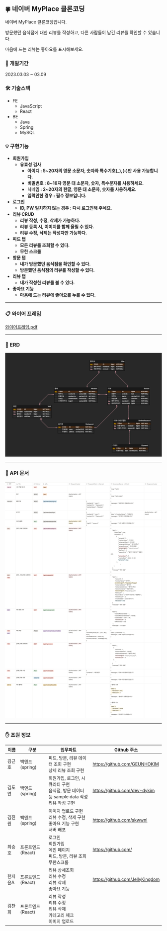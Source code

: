 ## 🍀 네이버 MyPlace 클론코딩

네이버 MyPlace 클론코딩입니다.

방문했던 음식점에 대한 리뷰를 작성하고, 다른 사람들이 남긴 리뷰를 확인할 수 있습니다.

마음에 드는 리뷰는 좋아요를 표시해보세요.

### 📆 개발기간

2023.03.03 ~ 03.09

### 🛠️ 기술스택

- FE
  - JavaScript
  - React
- BE
  - Java
  - Spring
  - MySQL

### 💡 구현기능

- **회원가입**
  - **유효성 검사**
    - **아이디 : 5~20자의 영문 소문자, 숫자와 특수기호(_),(-)만 사용 가능합니다.**
    - **비밀번호 : 8~16자 영문 대 소문자, 숫자, 특수문자를 사용하세요.**
    - **닉네임 : 2~20자의 한글, 영문 대 소문자, 숫자를 사용하세요.**
    - **입력안한 경우 : 필수 정보입니다.**
- **로그인**
  - **ID, PW 일치하지 않는 경우 : 다시 로그인해 주세요.**
- **리뷰 CRUD**
  - **리뷰 작성, 수정, 삭제가 가능하다.**
  - **리뷰 등록 시, 이미지를 함께 올릴 수 있다.**
  - **리뷰 수정, 삭제는 작성자만 가능하다.**
- **피드 탭**
  - **모든 리뷰를 조회할 수 있다.**
  - **무한 스크롤**
- **방문 탭**
  - **내가 방문했던 음식점을 확인할 수 있다.**
  - **방문했던 음식점의 리뷰를 작성할 수 있다.**
- **리뷰 탭**
  - **내가 작성한 리뷰를 볼 수 있다.**
- **좋아요 기능**
  - **마음에 드는 리뷰에 좋아요를 누를 수 있다.**

---

### 📋 와이어 프레임

[와이어프레임.pdf](document/와이어프레임.pdf)

---

### 📄 ERD

![ERD](document/erd.png)

---

### 📜 API 문서

![API](document/api.png)

---

### ✋ 조원 정보

| 이름 | 구분 | 업무파트                                | Github 주소 |
| --- | --- |-------------------------------------| --- |
| 김근호 | 백엔드(spring) | 피드, 방문, 리뷰 데이터 조회 구현 <br>상세 리뷰 조회 구현 | https://github.com/GEUNHOKIM |
| 김도연 | 백엔드(spring) | 회원가입, 로그인, 시큐리티 구현<br>음식점, 방문 데이터 등 sample data 작성<br>리뷰 작성 구현 | https://github.com/dev-dykim |
| 김진원 | 백엔드(spring) | 이미지 업로드 구현<br>리뷰 수정, 삭제 구현<br>좋아요 기능 구현<br>서버 배포 | https://github.com/skwwnl |
| 최승호 | 프론트엔드(React) | 로그인<br>회원가입<br>메인 페이지<br>피드, 방문, 리뷰 조회<br>무한스크롤 | https://github.com/ |
| 한지윤A | 프론트엔드(React) | 리뷰 상세조회<br>리뷰 수정<br>리뷰 삭제<br>좋아요 기능 | https://github.com/JellyKingdom |
| 김찬희 | 프론트엔드(React) | 리뷰 작성<br>리뷰 수정<br>리뷰 삭제<br>카테고리 체크<br>이미지 업로드 |  |
